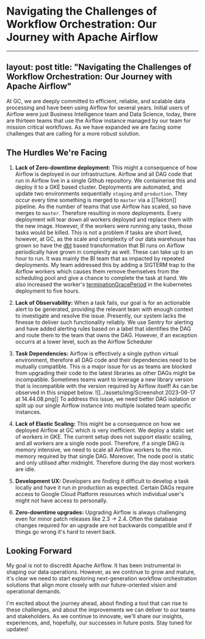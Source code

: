 # Navigating the Challenges of Workflow Orchestration: Our Journey with Apache Airflow
---
layout: post
title:  "Navigating the Challenges of Workflow Orchestration: Our Journey with Apache Airflow"
---

At GC, we are deeply committed to efficient, reliable, and scalable data processing and have been using Airflow for several years. Initial users of Airflow were just Business Intelligence team and Data Science, today, there are thirteen teams that use the Airflow instance managed by our team for mission critical workflows. As we have expanded we are facing some challenges that are calling for a more robust solution.

## The Hurdles We're Facing

1. **Lack of Zero-downtime deployment:** This might a consequence of how Airflow is deployed in our infrastructure. Airflow and all DAG code that run in Airflow live in a single Github repository. We containerise this and deploy it to a GKE based cluster. Deployments are automated, and update two environments sequentially `staging` and `production`. They occur every time something is merged to `master` via a [[Tekton]] pipeline. As the number of teams that use Airflow has scaled, so have merges to `master`. Therefore resulting in more deployments. Every deployment will tear down all workers deployed and replace them with the new image. However, if the workers were running any tasks, those tasks would be killed. This is not a problem if tasks are short lived, however, at GC, as the scale and complexity of our data warehouse has grown so have the [dbt](https://www.getdbt.com/) based transformation that BI runs on Airflow periodically have grown in complexity as well. These can take up to an hour to run. It was mainly the BI team that as impacted by repeated deployments. My team addressed this by adding a SIGTERM trap to the Airflow workers which causes them remove themselves from the scheduling pool and give a chance to complete the task at hand. We also increased the worker's [terminationGracePeriod](https://cloud.google.com/blog/products/containers-kubernetes/kubernetes-best-practices-terminating-with-grace) in the kubernetes deployment to five hours.
    
1. **Lack of Observability:** When a task fails, our goal is for an actionable alert to be generated, providing the relevant team with enough context to investigate and resolve the issue. Presently, our system lacks the finesse to deliver such functionality reliably. We use Sentry for alerting and have added alerting rules based on a label that identifies the DAG and route them to the team that owns the DAG. However, if an exception occurrs at a lower level, such as the Airflow Scheduler
    
1. **Task Dependencies:** Airflow is effectively a single python virtual environment, therefore all DAG code and their dependencies need to be mutually compatible. This is a major issue for us as teams are blocked from upgrading their code to the latest libraries as other DAGs might be incompatible. Sometimes teams want to leverage a new library version that is incompatible with the version required by Airflow itself! As can be observed in this snippet below. ![[../assets/img/Screenshot 2023-06-17 at 14.44.08.png]]
    To address this issue, we need better DAG isolation or split up our single Airflow instance into multiple isolated team specific instances.
    
1. **Lack of Elastic Scaling:** This might be a consequence on how we deployed Airflow at GC which is very inefficient. We deploy a static set of workers in GKE. The current setup does not support elastic scaling, and all workers are a single node pool. Therefore, if a single DAG is memory intensive, we need to scale all Airflow workers to the min. memory required by that single DAG. Moreover, The node pool is static and only utilised after midnight. Therefore during the day most workers are idle.
    
1. **Development UX:** Developers are finding it difficult to develop a task locally and have it run in production as expected. Certain DAGs require access to Google Cloud Platform resources which individual user's might not have access to personally.
    
1. **Zero-downtime upgrades:**  Upgrading Airflow is always challenging even for minor patch releases like 2.3 -> 2.4. Often the database changes required for an upgrade are not backwards compatible and if things go wrong it's hard to revert back.
    

## Looking Forward

My goal is not to discredit Apache Airflow. It has been instrumental in shaping our data operations. However, as we continue to grow and mature, it's clear we need to start exploring next-generation workflow orchestration solutions that align more closely with our future-oriented vision and operational demands.

I'm excited about the journey ahead, about finding a tool that can rise to these challenges, and about the improvements we can deliver to our teams and stakeholders. As we continue to innovate, we'll share our insights, experiences, and, hopefully, our successes in future posts. Stay tuned for updates!
